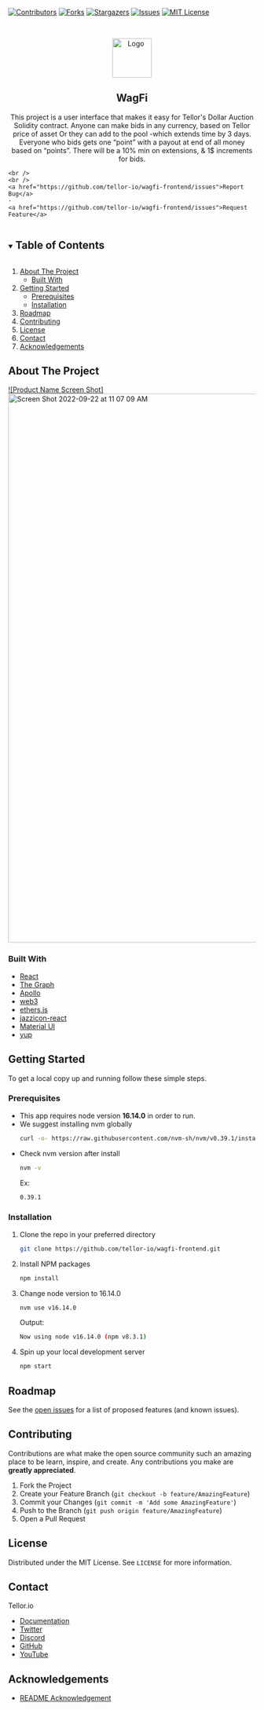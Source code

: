 <!--
*** Thanks for checking out the Best-README-Template. If you have a suggestion
*** that would make this better, please fork the repo and create a pull request
*** or simply open an issue with the tag "enhancement".
*** Thanks again! Now go create something AMAZING! :D
***
***
***
*** To avoid retyping too much info. Do a search and replace for the following:
*** github_username, repo_name, twitter_handle, email, project_title, project_description
-->



<!-- PROJECT SHIELDS -->
<!--
*** I'm using markdown "reference style" links for readability.
*** Reference links are enclosed in brackets [ ] instead of parentheses ( ).
*** See the bottom of this document for the declaration of the reference variables
*** for contributors-url, forks-url, etc. This is an optional, concise syntax you may use.
*** https://www.markdownguide.org/basic-syntax/#reference-style-links
-->
[![Contributors][contributors-shield]][contributors-url]
[![Forks][forks-shield]][forks-url]
[![Stargazers][stars-shield]][stars-url]
[![Issues][issues-shield]][issues-url]
[![MIT License][license-shield]][license-url]


<!-- PROJECT LOGO -->
<br />
<p align="center">
  <a href="https://github.com/tellor-io/wagfi-frontend">
    <img src="/public/Tellor_TRB.svg" alt="Logo" width="80" height="80">
  </a>

  <h2 align="center">WagFi</h2>

  <p align="center">
    This project is a user interface that makes it easy for Tellor's Dollar Auction Solidity contract. Anyone can make bids in any currency, based on Tellor price of asset Or they can add to the pool -which extends time by 3 days. Everyone who bids gets one “point” with a payout at end of all money based on “points”. There will be a 10% min on extensions, & 1$ increments for bids.
 
    <br />
    <br />
    <a href="https://github.com/tellor-io/wagfi-frontend/issues">Report Bug</a>
    ·
    <a href="https://github.com/tellor-io/wagfi-frontend/issues">Request Feature</a>
  </p>
</p>



<!-- TABLE OF CONTENTS -->
<details open="open">
  <summary><h2 style="display: inline-block">Table of Contents</h2></summary>
  <ol>
    <li>
      <a href="#about-the-project">About The Project</a>
      <ul>
        <li><a href="#built-with">Built With</a></li>
      </ul>
    </li>
    <li>
      <a href="#getting-started">Getting Started</a>
      <ul>
        <li><a href="#prerequisites">Prerequisites</a></li>
        <li><a href="#installation">Installation</a></li>
      </ul>
    </li>
    <li><a href="#roadmap">Roadmap</a></li>
    <li><a href="#contributing">Contributing</a></li>
    <li><a href="#license">License</a></li>
    <li><a href="#contact">Contact</a></li>
    <li><a href="#acknowledgements">Acknowledgements</a></li>
  </ol>
</details>



<!-- ABOUT THE PROJECT -->
## About The Project

[![Product Name Screen Shot]<img width="1118" alt="Screen Shot 2022-09-22 at 11 07 09 AM" src="https://user-images.githubusercontent.com/39592448/191785207-9352c0c2-0e44-4ba7-86c5-cca1b7c0070a.png">
](https://github.com/tellor-io/wagfi-frontend)

### Built With

* [React](https://reactjs.org/)
* [The Graph](https://thegraph.com/docs/en/)
* [Apollo](https://www.apollographql.com/docs/react/)
* [web3](https://web3js.readthedocs.io/en/v1.7.3/)
* [ethers.js](https://docs.ethers.io/v5/)
* [jazzicon-react](https://www.npmjs.com/package/@ukstv/jazzicon-react)
* [Material UI](https://mui.com/material-ui/getting-started/installation/)
* [yup](https://www.npmjs.com/package/yup)

<!-- GETTING STARTED -->
## Getting Started

To get a local copy up and running follow these simple steps.

### Prerequisites

* This app requires node version **16.14.0** in order to run.
* We suggest installing nvm globally
  ```sh
  curl -o- https://raw.githubusercontent.com/nvm-sh/nvm/v0.39.1/install.sh | bash
  ```
* Check nvm version after install
  ```sh
  nvm -v 
  ```
  Ex:
  ```sh
  0.39.1
  ```

### Installation

1. Clone the repo in your preferred directory
   ```sh
   git clone https://github.com/tellor-io/wagfi-frontend.git
   ```
2. Install NPM packages
   ```sh
   npm install
   ```
3. Change node version to 16.14.0
   ```sh
   nvm use v16.14.0
   ```
   Output:
   ```sh
   Now using node v16.14.0 (npm v8.3.1)
   ```
4. Spin up your local development server
   ```sh
   npm start
   ```

<!-- ROADMAP -->
## Roadmap

See the [open issues](https://github.com/tellor-io/wagfi-frontend/issues) for a list of proposed features (and known issues).

<!-- CONTRIBUTING -->
## Contributing

Contributions are what make the open source community such an amazing place to be learn, inspire, and create. Any contributions you make are **greatly appreciated**.

1. Fork the Project
2. Create your Feature Branch (`git checkout -b feature/AmazingFeature`)
3. Commit your Changes (`git commit -m 'Add some AmazingFeature'`)
4. Push to the Branch (`git push origin feature/AmazingFeature`)
5. Open a Pull Request

<!-- LICENSE -->
## License

Distributed under the MIT License. See `LICENSE` for more information.

<!-- CONTACT -->
## Contact

Tellor.io 
- [Documentation](https://docs.tellor.io/tellor/)
- [Twitter](https://twitter.com/WeAreTellor)
- [Discord](https://discord.gg/NP7fmzr5)
- [GitHub](https://github.com/tellor-io)
- [YouTube](https://www.youtube.com/tellor)

<!-- ACKNOWLEDGEMENTS -->

## Acknowledgements

* [README Acknowledgement](https://github.com/othneildrew/Best-README-Template)

<!-- MARKDOWN LINKS & IMAGES -->
<!-- https://www.markdownguide.org/basic-syntax/#reference-style-links -->
[contributors-shield]: https://img.shields.io/github/contributors/tellor-io/wagfi-frontend.svg?style=for-the-badge
[contributors-url]: https://github.com/tellor-io/wagfi-frontend/graphs/contributors
[forks-shield]: https://img.shields.io/github/forks/tellor-io/wagfi-frontend.svg?style=for-the-badge
[forks-url]: https://github.com/tellor-io/wagfi-frontend/network/members
[stars-shield]: https://img.shields.io/github/stars/tellor-io/wagfi-frontend.svg?style=for-the-badge
[stars-url]: https://github.com/tellor-io/wagfi-frontend/stargazers
[issues-shield]: https://img.shields.io/github/issues/tellor-io/wagfi-frontend.svg?style=for-the-badge
[issues-url]: https://github.com/tellor-io/wagfi-frontend/issues
[license-shield]: https://img.shields.io/github/license/tellor-io/wagfi-frontend.svg?style=for-the-badge
[license-url]: https://github.com/tellor-io/wagfi-frontend/blob/main/LICENSE.txt
[screenshot]: https://user-images.githubusercontent.com/21370350/165330073-d4482d00-beca-4376-99de-498c15a30cfd.png

